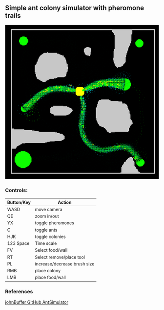 ## **Simple ant colony simulator with pheromone trails**

![](assets/ScreenShot.png)

### Controls:
| Button/Key | Action                       |
|------------|------------------------------|
| WASD       | move camera                  |
| QE         | zoom in/out                  |
| YX         | toggle pheromones            |
| C          | toggle ants                  |
| HJK        | toggle colonies              |
| 123 Space  | Time scale                   |
| FV         | Select food/wall             |
| RT         | Select remove/place tool     |
| PL         | increase/decrease brush size |
| RMB        | place colony                 |
| LMB        | place food/wall              |

### References
[johnBuffer GitHub AntSimulator](https://github.com/johnBuffer/AntSimulator)